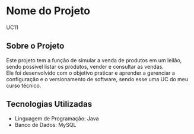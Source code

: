 # Nome do Projeto

UC11

## Sobre o Projeto

Este projeto tem a função de simular a venda de produtos em um leilão, sendo possivel listar os produtos, vender e consultar as vendas. <br>
Ele foi desenvolvido com o objetivo praticar e aprender a gerenciar a configuração e o versionamento de software, sendo esse uma UC do meu curso técnico.

## Tecnologias Utilizadas

- Linguagem de Programação: Java
- Banco de Dados: MySQL
